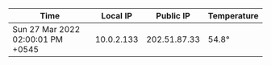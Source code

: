 | Time     | Local IP | Public IP | Temperature |
| ----------- | ----------- | ----------- | ----------- |
| Sun 27 Mar 2022 02:00:01 PM +0545      | 10.0.2.133     | 202.51.87.33  | 54.8° |
